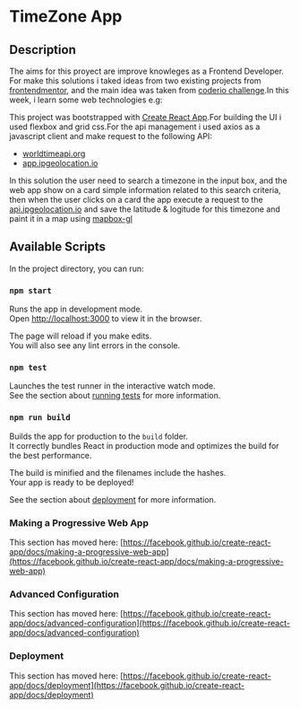 # TimeZone App

## Description

The aims for this proyect are improve knowleges as a Frontend Developer. For make this solutions i taked ideas from two existing projects from [frontendmentor](http://worldtimeapi.org/), and the main idea was taken from [coderio challenge](https://github.com/goncy/coderio-challenge).In this week, i learn some web technologies e.g:

This project was bootstrapped with [Create React App](https://github.com/facebook/create-react-app).For building the UI i used flexbox and grid css.For the api management i used axios as a javascript client and make request to the following API:
- [worldtimeapi.org](http://worldtimeapi.org/)
- [app.ipgeolocation.io](https://app.ipgeolocation.io)

In this solution the user need to search a timezone in the input box, and the web app show on a card simple information related to this search criteria, then when the user clicks on a card the app execute a request to the [api.ipgeolocation.io](https://api.ipgeolocation.io)
and save the latitude & logitude for this timezone and paint it in a map using [mapbox-gl](https://mapbox.com)
## Available Scripts

In the project directory, you can run:

### `npm start`

Runs the app in development mode.\
Open [http://localhost:3000](http://localhost:3000) to view it in the browser.

The page will reload if you make edits.\
You will also see any lint errors in the console.

### `npm test`

Launches the test runner in the interactive watch mode.\
See the section about [running tests](https://facebook.github.io/create-react-app/docs/running-tests) for more information.

### `npm run build`

Builds the app for production to the `build` folder.\
It correctly bundles React in production mode and optimizes the build for the best performance.

The build is minified and the filenames include the hashes.\
Your app is ready to be deployed!

See the section about [deployment](https://facebook.github.io/create-react-app/docs/deployment) for more information.


### Making a Progressive Web App

This section has moved here: [https://facebook.github.io/create-react-app/docs/making-a-progressive-web-app](https://facebook.github.io/create-react-app/docs/making-a-progressive-web-app)

### Advanced Configuration

This section has moved here: [https://facebook.github.io/create-react-app/docs/advanced-configuration](https://facebook.github.io/create-react-app/docs/advanced-configuration)

### Deployment

This section has moved here: [https://facebook.github.io/create-react-app/docs/deployment](https://facebook.github.io/create-react-app/docs/deployment)


